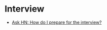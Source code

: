 Interview
=========
* [Ask HN: How do I prepare for the interview?](https://news.ycombinator.com/item?id=9363093)